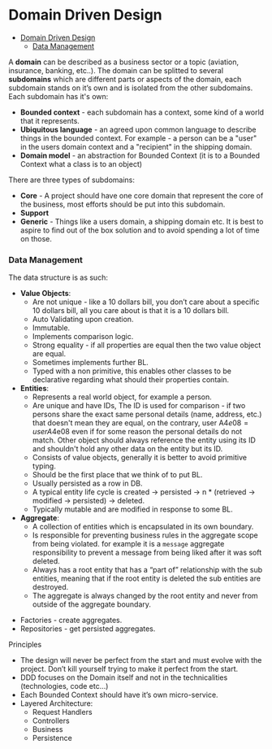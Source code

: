 # Domain Driven Design
- [Domain Driven Design](#domain-driven-design)
    - [Data Management](#data-management)

A **domain** can be described as a business sector or a topic (aviation, insurance, banking, etc..). The domain can be splitted to several **subdomains** which are different parts or aspects of the domain, each subdomain stands on it’s own and is isolated from the other subdomains.
Each subdomain has it's own:
- **Bounded context** - each subdomain has a context, some kind of a world that it represents.
- **Ubiquitous language** - an agreed upon common language to describe things in the bounded context. For example - a person can be a "user" in the users domain context and a "recipient" in the shipping domain.
- **Domain model** - an abstraction for Bounded Context (it is to a Bounded Context what a class is to an object)

There are three types of subdomains:
- **Core** - A project should have one core domain that represent the core of the business, most efforts should be put into this subdomain.
- **Support**
- **Generic** - Things like a users domain, a shipping domain etc. It is best to aspire to find out of the box solution and to avoid spending a lot of time on those.

### Data Management
The data structure is as such:
- **Value Objects**:
    - Are not unique - like a 10 dollars bill, you don’t care about a specific 10 dollars bill, all you care about is that it is a 10 dollars bill.
    - Auto Validating upon creation.
    - Immutable.
    - Implements comparison logic.
    - Strong equality - if all properties are equal then the two value object are equal.
    - Sometimes implements further BL.
    - Typed with a non primitive, this enables other classes to be declarative regarding what should their properties contain.
- **Entities**:
    - Represents a real world object, for example a person.
    - Are unique and have IDs, The ID is used for comparison - if two persons share the exact same personal details (name, address, etc.) that doesn't mean they are equal, on the contrary, user A4$e08 = user A4$e08 even if for some reason the personal details do not match. Other object should always reference the entity using its ID and shouldn't hold any other data on the entity but its ID.
    - Consists of value objects, generally it is better to avoid primitive typing.
    - Should be the first place that we think of to put BL.
    - Usually persisted as a row in DB.
    - A typical entity life cycle is created -> persisted -> n * (retrieved -> modified -> persisted) -> deleted.
    - Typically mutable and are modified in response to some BL.
- **Aggregate**:
    - A collection of entities which is encapsulated in its own boundary.
    - Is responsible for preventing business rules in the aggregate scope from being violated. for example it is a `message` aggregate responsibility to prevent a message from being liked after it was soft deleted.
    - Always has a root entity that has a “part of” relationship with the sub entities, meaning that if the root entity is deleted the sub entities are destroyed.
    - The aggregate is always changed by the root entity and never from outside of the aggregate boundary.




* Factories - create aggregates.
* Repositories - get persisted aggregates.

Principles
* The design will never be perfect from the start and must evolve with the project. Don’t kill yourself trying to make it perfect from the start.
* DDD focuses on the Domain itself and not in the technicalities (technologies, code etc…)
* Each Bounded Context should have it’s own micro-service.
* Layered Architecture:
    * Request Handlers
    * Controllers
    * Business
    * Persistence
